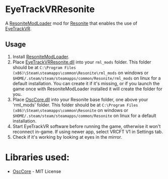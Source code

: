 # EyeTrackVRResonite

A [ResoniteModLoader](https://github.com/resonite-modding-group/ResoniteModLoader) mod for [Resonite](https://resonite.com/) that enables the use of [EyeTrackVR](https://github.com/EyeTrackVR/EyeTrackVR).

## Usage
1. Install [ResoniteModLoader](https://github.com/resonite-modding-group/ResoniteModLoader).
2. Place [EyeTrackVRResonite.dll](https://github.com/Wolf-Seisenbacher/EyeTrackVRResonite/releases) into your `rml_mods` folder. This folder should be at `C:\Program Files (x86)\Steam\steamapps\common\Resonite\rml_mods` on windows or `$HOME/.steam/steam/steamapps/common/Resonite/rml_mods` on linux for a default installation. You can create it if it's missing, or if you launch the game once with ResoniteModLoader installed it will create the folder for you.
3. Place [OscCore.dll](https://github.com/Wolf-Seisenbacher/EyeTrackVRResonite/releases) into your Resonite base folder, one above your 'rml_mods' folder. This folder should be at `C:\Program Files (x86)\Steam\steamapps\common\Resonite` on windows or `$HOME/.steam/steam/steamapps/common/Resonite` on linux for a default installation.
4. Start EyeTrackVR software before running the game, otherwise it won't reconnect in-game. If using newer app, select VRCFT V1 in Settings tab.
5. Check if it's working by looking at eyes in the mirror.

# Libraries used:
- [OscCore](https://github.com/tilde-love/osc-core) - MIT License
